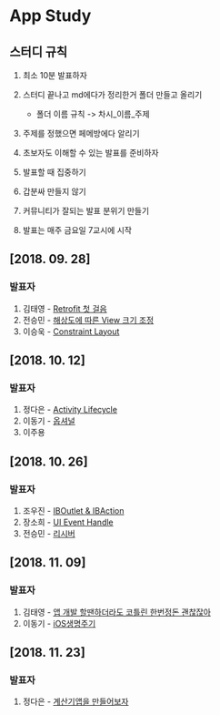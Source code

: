 # App Study

## 스터디 규칙

1. 최소 10분 발표하자
2. 스터디 끝나고 md에다가 정리한거 폴더 만들고 올리기
    - 폴더 이름 규칙 -> 차시_이름_주제
    
3. 주제를 정했으면 페메방에다 알리기
4. 초보자도 이해할 수 있는 발표를 준비하자
5. 발표할 때 집중하기
6. 갑분싸 만들지 않기
7. 커뮤니티가 잘되는 발표 분위기 만들기
8. 발표는 매주 금요일 7교시에 시작

## [2018. 09. 28]
### 발표자

1. 김태영 - [Retrofit 첫 걸음](https://github.com/GramDefined/Study/blob/master/01_김태영_Retrofit%20첫걸음/Retrofit%20첫걸음.md)
2. 전승민 - [해상도에 따른 View 크기 조정](https://github.com/GramDefined/Study/blob/master/01_%EC%A0%84%EC%8A%B9%EB%AF%BC_%ED%95%B4%EC%83%81%EB%8F%84%EC%97%90%20%EB%94%B0%EB%A5%B8%20View%20%ED%81%AC%EA%B8%B0%20%EC%A1%B0%EC%A0%95/01_%EC%A0%84%EC%8A%B9%EB%AF%BC_%ED%95%B4%EC%83%81%EB%8F%84%EC%97%90%20%EB%94%B0%EB%A5%B8%20View%20%ED%81%AC%EA%B8%B0%20%EC%A1%B0%EC%A0%95.md)
3. 이승욱 - [Constraint Layout](https://github.com/GramDefined/Study/blob/master/01_%EC%9D%B4%EC%8A%B9%EC%9A%B1_ConstraintLayout/01_%EC%9D%B4%EC%8A%B9%EC%9A%B1_ConstraintLayout.md)

## [2018. 10. 12]
### 발표자

1. 정다은 - [Activity Lifecycle](https://github.com/GramDefined/Study/blob/master/02_정다은_Activity%20Lifecycle/02_정다은_Activity%20Lifecycle.md)
2. 이동기 - [옵셔널](https://github.com/GramDefined/Study/tree/master/02_이동기_옵셔널/02_이동기_옵셔널.md)
3. 이주용

## [2018. 10. 26]
### 발표자

1. 조우진 - [IBOutlet & IBAction](https://github.com/GramDefined/Study/blob/master/03_%EC%A1%B0%EC%9A%B0%EC%A7%84_IBAction%20%26%20IBOutlet/IBOutlet%20%26%20IBAction.md)
2. 장소희 - [UI Event Handle](https://github.com/GramDefined/Study/blob/master/03_장소희_UI%20Event%20Handle/UIEventHandle.md)
3. 전승민 - [리시버](https://github.com/GramDefined/Study/blob/master/03_전승민_리시버/리시버.md)

## [2018. 11. 09]
### 발표자

1. 김태영 - [앱 개발 할땐하더라도 코틀린 한번정돈 괜찮잖아](https://github.com/GramDefined/Study/blob/master/04_%EA%B9%80%ED%83%9C%EC%98%81_%EC%95%B1%20%EA%B0%9C%EB%B0%9C%20%ED%95%A0%EB%95%90%ED%95%98%EB%8D%94%EB%9D%BC%EB%8F%84%20%EC%BD%94%ED%8B%80%EB%A6%B0%20%ED%95%9C%EB%B2%88%EC%A0%95%EB%8F%88%20%EA%B4%9C%EC%B0%AE%EC%9E%96%EC%95%84/%EC%95%B1%20%EA%B0%9C%EB%B0%9C%20%ED%95%A0%EB%95%90%20%ED%95%98%EB%8D%94%EB%9D%BC%EB%8F%84%20%EC%BD%94%ED%8B%80%EB%A6%B0%20%ED%95%9C%EB%B2%88%EC%A0%95%EB%8F%88%20%EA%B4%9C%EC%B0%AE%EC%9E%96%EC%95%84.md)
2. 이동기 - [iOS생명주기](https://github.com/GramDefined/Study/blob/master/04_%EC%9D%B4%EB%8F%99%EA%B8%B0_iOS%EC%83%9D%EB%AA%85%EC%A3%BC%EA%B8%B0/04_%EC%9D%B4%EB%8F%99%EA%B8%B0_%EC%83%9D%EB%AA%85%EC%A3%BC%EA%B8%B0.md)

## [2018. 11. 23]
### 발표자

1. 정다은 - [계산기앱을 만들어보자](https://github.com/GramDefined/Study/tree/master/05_정다은_계산기앱을%20만들어보자)
